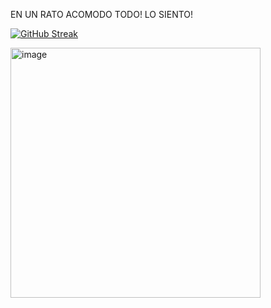 EN UN RATO ACOMODO TODO! LO SIENTO! 



[![GitHub Streak](https://streak-stats.demolab.com?user=heritaco&theme=transparent&hide_border=true&locale=es&hide_total_contributions=true&hide_longest_streak=true)](https://git.io/streak-stats)




<img width="400" height="400" alt="image" src="https://github.com/user-attachments/assets/d32bb59d-66c3-46f4-a2e3-c31b0e890e5e" />

